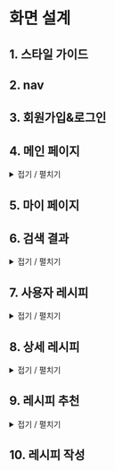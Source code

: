 # 화면 설계

## 1. 스타일 가이드



## 2. nav



## 3. 회원가입&로그인



## 4. 메인 페이지
<details close> <summary> 접기 / 펼치기 </summary> 
![메인페이지_목업](/%ED%99%94%EB%A9%B4%20%EC%84%A4%EA%B3%84/04.%20%EB%A9%94%EC%9D%B8%ED%8E%98%EC%9D%B4%EC%A7%80/%EB%A9%94%EC%9D%B8%ED%8E%98%EC%9D%B4%EC%A7%80_%EB%AA%A9%EC%97%85_ver2.0.png "메인페이지_목업")
</details>


## 5. 마이 페이지



## 6. 검색 결과
<details close> <summary> 접기 / 펼치기 </summary> 
![검색결과_목업](/%ED%99%94%EB%A9%B4%20%EC%84%A4%EA%B3%84/06%20.%EA%B2%80%EC%83%89%EA%B2%B0%EA%B3%BC/SearchResult_ver2.0.png "검색결과_목업")
</details>


## 7. 사용자 레시피

<details close> <summary> 접기 / 펼치기 </summary> 
![사용자레시피_목업](/%ED%99%94%EB%A9%B4%20%EC%84%A4%EA%B3%84/07.%20%EC%82%AC%EC%9A%A9%EC%9E%90%EB%A0%88%EC%8B%9C%ED%94%BC/CustomRecipe_ver_2.0.png "사용자레시피_목업")
</details>


## 8. 상세 레시피

<details close> <summary> 접기 / 펼치기 </summary> 
![상세레시피_목업](/%ED%99%94%EB%A9%B4%20%EC%84%A4%EA%B3%84/08.%20%EC%83%81%EC%84%B8%EB%A0%88%EC%8B%9C%ED%94%BC/RecipeDetail.png "상세레시피_목업")
</details>


## 9. 레시피 추천

<details close> <summary> 접기 / 펼치기 </summary> 
![레시피추천_목업](/%ED%99%94%EB%A9%B4%20%EC%84%A4%EA%B3%84/09.%20%EB%A0%88%EC%8B%9C%ED%94%BC%20%EC%B6%94%EC%B2%9C/RecommendationResult_ver2.png "레시피추천_목업")
</details>


## 10. 레시피 작성